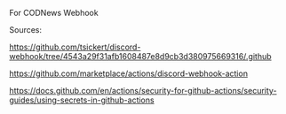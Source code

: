 For CODNews Webhook

Sources:


https://github.com/tsickert/discord-webhook/tree/4543a29f31afb1608487e8d9cb3d380975669316/.github

https://github.com/marketplace/actions/discord-webhook-action

https://docs.github.com/en/actions/security-for-github-actions/security-guides/using-secrets-in-github-actions
